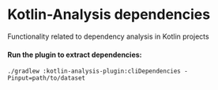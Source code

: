 # Kotlin-Analysis dependencies

Functionality related to dependency analysis in Kotlin projects


#### Run the plugin to extract dependencies:
```shell
./gradlew :kotlin-analysis-plugin:cliDependencies -Pinput=path/to/dataset
```